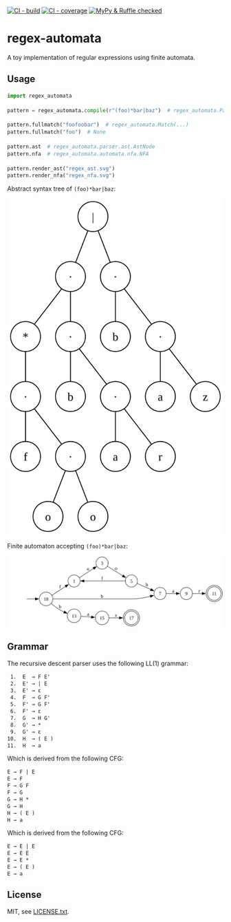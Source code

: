 [![CI - build](https://img.shields.io/github/actions/workflow/status/tkarabela/miscreaders/main.yml?branch=master)](https://github.com/tkarabela/miscreaders/actions)
[![CI - coverage](https://img.shields.io/codecov/c/github/tkarabela/miscreaders)](https://app.codecov.io/github/tkarabela/miscreaders)
[![MyPy & Ruffle checked](https://img.shields.io/badge/MyPy%20%26%20Ruffle-checked-blue?style=flat)](https://github.com/tkarabela/pysubs2/actions)

# regex-automata

A toy implementation of regular expressions using finite automata.

## Usage

```python
import regex_automata

pattern = regex_automata.compile(r"(foo)*bar|baz")  # regex_automata.Pattern

pattern.fullmatch("foofoobar")  # regex_automata.Match(...)
pattern.fullmatch("foo")  # None

pattern.ast  # regex_automata.parser.ast.AstNode
pattern.nfa  # regex_automata.automata.nfa.NFA

pattern.render_ast("regex_ast.svg")
pattern.render_nfa("regex_nfa.svg")
```

Abstract syntax tree of `(foo)*bar|baz`:

![tree for (foo)*bar|baz](./static/example_ast.svg)

Finite automaton accepting `(foo)*bar|baz`:

![automaton for (foo)*bar|baz](./static/example_nfa.svg)

## Grammar

The recursive descent parser uses the following LL(1) grammar:

```
 1.  E  → F E'
 2.  E' → | E
 3.  E' → ε
 4.  F  → G F'
 5.  F' → G F'
 6.  F' → ε
 7.  G  → H G'
 8.  G' → *
 9.  G' → ε
10.  H  → ( E )
11.  H  → a
```

Which is derived from the following CFG:

```
E → F | E
E → F
F → G F
F → G
G → H *
G → H
H → ( E )
H → a
```

Which is derived from the following CFG:

```
E → E | E
E → E E
E → E *
E → ( E )
E → a
```

## License

MIT, see [LICENSE.txt](./LICENSE.txt).
